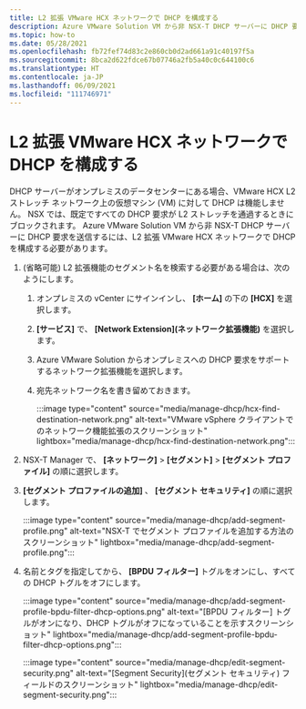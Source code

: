 ```yaml
---
title: L2 拡張 VMware HCX ネットワークで DHCP を構成する
description: Azure VMware Solution VM から非 NSX-T DHCP サーバーに DHCP 要求を送信する方法について説明します。
ms.topic: how-to
ms.date: 05/28/2021
ms.openlocfilehash: fb72fef74d83c2e860cb0d2ad661a91c40197f5a
ms.sourcegitcommit: 8bca2d622fdce67b07746a2fb5a40c0c644100c6
ms.translationtype: HT
ms.contentlocale: ja-JP
ms.lasthandoff: 06/09/2021
ms.locfileid: "111746971"
---
```

# <a name="configure-dhcp-on-l2-stretched-vmware-hcx-networks"></a>L2 拡張 VMware HCX ネットワークで DHCP を構成する

DHCP サーバーがオンプレミスのデータセンターにある場合、VMware HCX L2 ストレッチ ネットワーク上の仮想マシン (VM) に対して DHCP は機能しません。  NSX では、既定ですべての DHCP 要求が L2 ストレッチを通過するときにブロックされます。 Azure VMware Solution VM から非 NSX-T DHCP サーバーに DHCP 要求を送信するには、L2 拡張 VMware HCX ネットワークで DHCP を構成する必要があります。

1. (省略可能) L2 拡張機能のセグメント名を検索する必要がある場合は、次のようにします。

   1. オンプレミスの vCenter にサインインし、 **[ホーム]** の下の **[HCX]** を選択します。

   1. **[サービス]** で、 **[Network Extension]\(ネットワーク拡張機能\)** を選択します。

   1. Azure VMware Solution からオンプレミスへの DHCP 要求をサポートするネットワーク拡張機能を選択します。

   1. 宛先ネットワーク名を書き留めておきます。

      :::image type="content" source="media/manage-dhcp/hcx-find-destination-network.png" alt-text="VMware vSphere クライアントでのネットワーク機能拡張のスクリーンショット" lightbox="media/manage-dhcp/hcx-find-destination-network.png":::

1. NSX-T Manager で、 **[ネットワーク]**  >  **[セグメント]**  >  **[セグメント プロファイル]** の順に選択します。

1. **[セグメント プロファイルの追加]** 、 **[セグメント セキュリティ]** の順に選択します。

   :::image type="content" source="media/manage-dhcp/add-segment-profile.png" alt-text="NSX-T でセグメント プロファイルを追加する方法のスクリーンショット" lightbox="media/manage-dhcp/add-segment-profile.png":::
1. 名前とタグを指定してから、 **[BPDU フィルター]** トグルをオンにし、すべての DHCP トグルをオフにします。

   :::image type="content" source="media/manage-dhcp/add-segment-profile-bpdu-filter-dhcp-options.png" alt-text="[BPDU フィルター] トグルがオンになり、DHCP トグルがオフになっていることを示すスクリーンショット" lightbox="media/manage-dhcp/add-segment-profile-bpdu-filter-dhcp-options.png":::
    
   :::image type="content" source="media/manage-dhcp/edit-segment-security.png" alt-text="[Segment Security]\(セグメント セキュリティ\) フィールドのスクリーンショット" lightbox="media/manage-dhcp/edit-segment-security.png":::
